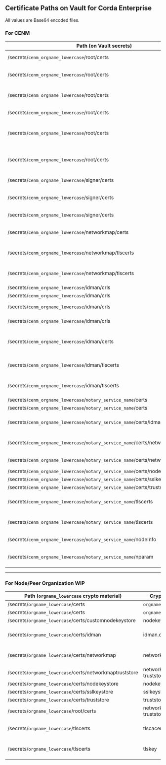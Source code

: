 Certificate Paths on Vault for Corda Enterprise
-----------------------------------------------
All values are Base64 encoded files.

### For CENM

| Path (on Vault secrets)           | Crypto-material         | Type        |
|-----------------------------------|-------------------------|-------------|
| /secrets/`cenm_orgname_lowercase`/root/certs          | root-key-store.jks                | Root keystore |
| /secrets/`cenm_orgname_lowercase`/root/certs          | corda-ssl-trust-store.jks         | SSL certificates truststore |
| /secrets/`cenm_orgname_lowercase`/root/certs          | network-root-truststore.jks       | Network Root certificates truststore |
| /secrets/`cenm_orgname_lowercase`/root/certs          | corda-ssl-root-keys.jks           | SSL Root keystore |
| /secrets/`cenm_orgname_lowercase`/root/certs          | tls-crl-signer-key-store.jks      | Keystore containing tlscrlsigner key |
| /secrets/`cenm_orgname_lowercase`/root/certs          | subordinate-key-store.jks         | Keystore containing subordinateca key |
| /secrets/`cenm_orgname_lowercase`/signer/certs        | corda-ssl-signer-keys.jks         | Signer keystore |
| /secrets/`cenm_orgname_lowercase`/signer/certs        | identity-manager-key-store.jks    | Idman keystore |
| /secrets/`cenm_orgname_lowercase`/signer/certs        | network-map-key-store.jks         | Networkmap keystore |
| /secrets/`cenm_orgname_lowercase`/networkmap/certs    | corda-ssl-network-map-keys.jks    | Networkmap SSL keystore |
| /secrets/`cenm_orgname_lowercase`/networkmap/tlscerts | tlscacerts                        | Networkmap Ambassador Certificate |
| /secrets/`cenm_orgname_lowercase`/networkmap/tlscerts | tlskey                            | Networkmap Ambassador Private key |
| /secrets/`cenm_orgname_lowercase`/idman/crls          | tls.crl                           | TLS CRL |
| /secrets/`cenm_orgname_lowercase`/idman/crls          | ssl.crl                           | SSL CRL |
| /secrets/`cenm_orgname_lowercase`/idman/crls          | root.crl                          | Network Root CRL|
| /secrets/`cenm_orgname_lowercase`/idman/crls          | subordinate.crl                   | Subordinate CRL |
| /secrets/`cenm_orgname_lowercase`/idman/certs         | corda-ssl-identity-manager-keys.jks  | Idman SSL keystore |
| /secrets/`cenm_orgname_lowercase`/idman/tlscerts      | tlscacerts                        | Idman Ambassador Certificate |
| /secrets/`cenm_orgname_lowercase`/idman/tlscerts      | tlskey                            | Idman Ambassador Private key |
| /secrets/`cenm_orgname_lowercase`/`notary_service_name`/certs                             | Notary.cer                 | Certificate |
| /secrets/`cenm_orgname_lowercase`/`notary_service_name`/certs                             | Notary.key                 | Private key |
| /secrets/`cenm_orgname_lowercase`/`notary_service_name`/certs/idman                       | idman.crt                  | Idman Ambassador Certificate |
| /secrets/`cenm_orgname_lowercase`/`notary_service_name`/certs/networkmap                  | networkmap.crt             | Networkmap Ambassador Certificate |
| /secrets/`cenm_orgname_lowercase`/`notary_service_name`/certs/networkmaptruststore        | network-map-truststore     | Certificate |
| /secrets/`cenm_orgname_lowercase`/`notary_service_name`/certs/nodekeystore                | nodekeystore.jks           | Certificate |
| /secrets/`cenm_orgname_lowercase`/`notary_service_name`/certs/sslkeystore                 | sslkeystore.jks            | Certificate |
| /secrets/`cenm_orgname_lowercase`/`notary_service_name`/certs/truststore                  | truststore.jks             | Certificate |
| /secrets/`cenm_orgname_lowercase`/`notary_service_name`/tlscerts                          | tlscacerts                 | Notary Ambassador Certificate |
| /secrets/`cenm_orgname_lowercase`/`notary_service_name`/tlscerts                          | tlskey                     | Notary Ambassador Private key |
| /secrets/`cenm_orgname_lowercase`/`notary_service_name`/nodeInfo                          | nodeInfo                   | Notary node info              |
| /secrets/`cenm_orgname_lowercase`/`notary_service_name`/nparam                             | network-parameters-initial | Network initial parameters    |

-----

### For Node/Peer Organization WIP

| Path (`orgname_lowercase` crypto material)              | Crypto-material        | Type        |
|--------------------------------------------------|------------------------|-------------|
| /secrets/`orgname_lowercase`/certs                      | `orgname_lowercase`.cer       | Certificate |
| /secrets/`orgname_lowercase`/certs                      | `orgname_lowercase`.key       | Private key |
| /secrets/`orgname_lowercase`/certs/customnodekeystore   | nodekeystore.jks       | Certificate |
| /secrets/`orgname_lowercase`/certs/idman                | idman.crt            | Idman Ambassador Certificate |
| /secrets/`orgname_lowercase`/certs/networkmap           | networkmap.crt         | Networkmap Ambassador Certificate |
| /secrets/`orgname_lowercase`/certs/networkmaptruststore | network-map-truststore | Certificate |
| /secrets/`orgname_lowercase`/certs/nodekeystore         | nodekeystore.jks       | Certificate |
| /secrets/`orgname_lowercase`/certs/sslkeystore          | sslkeystore.jks        | Certificate |
| /secrets/`orgname_lowercase`/certs/truststore           | truststore.jks         | Certificate |
| /secrets/`orgname_lowercase`/root/certs           | network-root-truststore.jks         | Certificate |
| /secrets/`orgname_lowercase`/tlscerts                   | tlscacerts             | Node Ambassador Certificate |
| /secrets/`orgname_lowercase`/tlscerts                   | tlskey                 | Node Ambassador Private key |